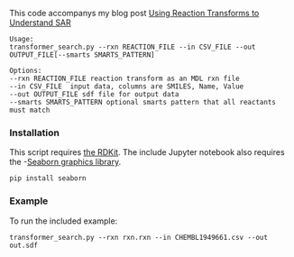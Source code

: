 This code accompanys my blog post [Using Reaction Transforms to Understand SAR](https://practicalcheminformatics.blogspot.com/2019/06/using-reaction-transforms-to-understand.html) 

```
Usage:
transformer_search.py --rxn REACTION_FILE --in CSV_FILE --out OUTPUT_FILE[--smarts SMARTS_PATTERN]

Options:
--rxn REACTION_FILE reaction transform as an MDL rxn file
--in CSV_FILE  input data, columns are SMILES, Name, Value
--out OUTPUT_FILE sdf file for output data
--smarts SMARTS_PATTERN optional smarts pattern that all reactants must match
```
### Installation
This script requires [the RDKit](https://www.rdkit.org/docs/Install.html).  The include Jupyter notebook also requires the -[Seaborn graphics library](https://seaborn.pydata.org/).
```
pip install seaborn
```
### Example
To run the included example:
```
transformer_search.py --rxn rxn.rxn --in CHEMBL1949661.csv --out out.sdf
```
